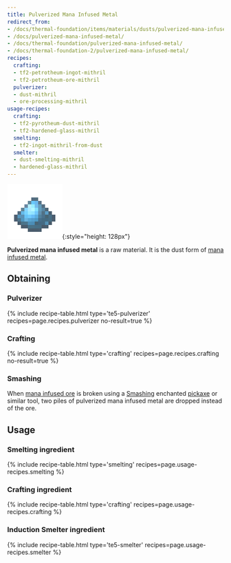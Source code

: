 ```yaml
---
title: Pulverized Mana Infused Metal
redirect_from:
- /docs/thermal-foundation/items/materials/dusts/pulverized-mana-infused-metal/
- /docs/pulverized-mana-infused-metal/
- /docs/thermal-foundation/pulverized-mana-infused-metal/
- /docs/thermal-foundation-2/pulverized-mana-infused-metal/
recipes:
  crafting:
  - tf2-petrotheum-ingot-mithril
  - tf2-petrotheum-ore-mithril
  pulverizer:
  - dust-mithril
  - ore-processing-mithril
usage-recipes:
  crafting:
  - tf2-pyrotheum-dust-mithril
  - tf2-hardened-glass-mithril
  smelting:
  - tf2-ingot-mithril-from-dust
  smelter:
  - dust-smelting-mithril
  - hardened-glass-mithril
---
```


![Pulverized mana infused metal](/assets/images/thermal-foundation-2/dust-mithril.png){:style="height: 128px"}


**Pulverized mana infused metal** is a raw material. It is the dust form of
[mana infused metal](/docs/1.12/thermal-foundation-2/mana-infused-ingot/).


Obtaining
---------

### Pulverizer
{% include recipe-table.html type='te5-pulverizer' recipes=page.recipes.pulverizer no-result=true %}

### Crafting
{% include recipe-table.html type='crafting' recipes=page.recipes.crafting no-result=true %}

### Smashing
When [mana infused ore](/docs/1.12/thermal-foundation-2/mana-infused-ore/) is broken
using a [Smashing](/docs/1.12/cofh-core-4/smashing/) enchanted
[pickaxe](https://minecraft.gamepedia.com/Pickaxe) or similar tool, two piles of
pulverized mana infused metal are dropped instead of the ore.


Usage
-----

### Smelting ingredient
{% include recipe-table.html type='smelting' recipes=page.usage-recipes.smelting %}

### Crafting ingredient
{% include recipe-table.html type='crafting' recipes=page.usage-recipes.crafting %}

### Induction Smelter ingredient
{% include recipe-table.html type='te5-smelter' recipes=page.usage-recipes.smelter %}

